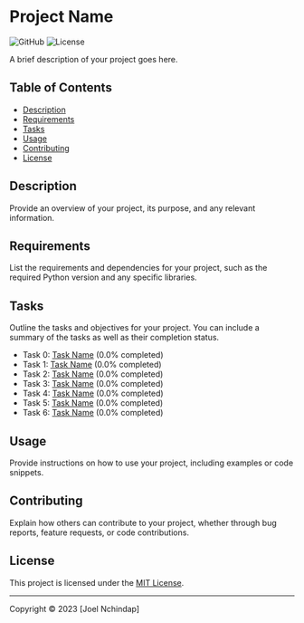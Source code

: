 # Project Name

![GitHub](https://img.shields.io/badge/GitHub-ALX-blue)
![License](https://img.shields.io/badge/License-MIT-green)

A brief description of your project goes here.

## Table of Contents

- [Description](#description)
- [Requirements](#requirements)
- [Tasks](#tasks)
- [Usage](#usage)
- [Contributing](#contributing)
- [License](#license)

## Description

Provide an overview of your project, its purpose, and any relevant information.

## Requirements

List the requirements and dependencies for your project, such as the required Python version and any specific libraries.

## Tasks

Outline the tasks and objectives for your project. You can include a summary of the tasks as well as their completion status.

- Task 0: [Task Name](#link-to-task-0) (0.0% completed)
- Task 1: [Task Name](#link-to-task-1) (0.0% completed)
- Task 2: [Task Name](#link-to-task-2) (0.0% completed)
- Task 3: [Task Name](#link-to-task-3) (0.0% completed)
- Task 4: [Task Name](#link-to-task-4) (0.0% completed)
- Task 5: [Task Name](#link-to-task-5) (0.0% completed)
- Task 6: [Task Name](#link-to-task-6) (0.0% completed)

## Usage

Provide instructions on how to use your project, including examples or code snippets.

## Contributing

Explain how others can contribute to your project, whether through bug reports, feature requests, or code contributions.

## License

This project is licensed under the [MIT License](LICENSE.md).

---

Copyright © 2023 [Joel Nchindap]

